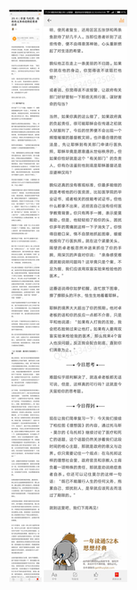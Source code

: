 ![](../../images/2017年08月/XY0812彩蛋乌托邦：政府有义务劝说绝症患者自杀.jpg)
![](../../images/2017年08月/XY0812彩蛋乌托邦：政府有义务劝说绝症患者自杀2.jpg)
